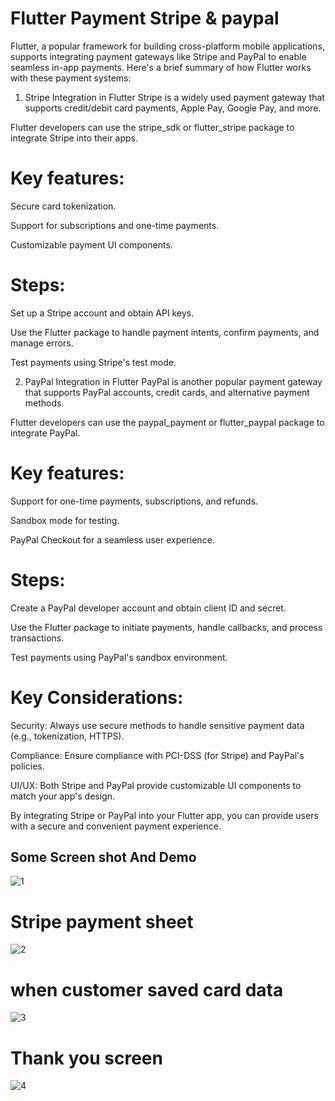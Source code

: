 # Flutter Payment Stripe & paypal

Flutter, a popular framework for building cross-platform mobile applications, supports integrating payment gateways like Stripe and PayPal to enable seamless in-app payments. Here's a brief summary of how Flutter works with these payment systems:

1. Stripe Integration in Flutter
Stripe is a widely used payment gateway that supports credit/debit card payments, Apple Pay, Google Pay, and more.

Flutter developers can use the stripe_sdk or flutter_stripe package to integrate Stripe into their apps.

# Key features:

Secure card tokenization.

Support for subscriptions and one-time payments.

Customizable payment UI components.

# Steps:

Set up a Stripe account and obtain API keys.

Use the Flutter package to handle payment intents, confirm payments, and manage errors.

Test payments using Stripe's test mode.

2. PayPal Integration in Flutter
PayPal is another popular payment gateway that supports PayPal accounts, credit cards, and alternative payment methods.

Flutter developers can use the paypal_payment or flutter_paypal package to integrate PayPal.

# Key features:

Support for one-time payments, subscriptions, and refunds.

Sandbox mode for testing.

PayPal Checkout for a seamless user experience.

# Steps:

Create a PayPal developer account and obtain client ID and secret.

Use the Flutter package to initiate payments, handle callbacks, and process transactions.

Test payments using PayPal's sandbox environment.

# Key Considerations:
Security: Always use secure methods to handle sensitive payment data (e.g., tokenization, HTTPS).

Compliance: Ensure compliance with PCI-DSS (for Stripe) and PayPal's policies.

UI/UX: Both Stripe and PayPal provide customizable UI components to match your app's design.

By integrating Stripe or PayPal into your Flutter app, you can provide users with a secure and convenient payment experience.

## Some Screen shot And Demo
![1](https://github.com/user-attachments/assets/26625b8c-335c-4212-8b21-4079fa4709af)

# Stripe payment sheet
![2](https://github.com/user-attachments/assets/46753440-8298-46cc-ad65-f7f4d70ed905)

# when customer saved card data
![3](https://github.com/user-attachments/assets/39560b6c-b339-4a5b-ac17-b70ffa183c11)

# Thank you screen
![4](https://github.com/user-attachments/assets/9a2b4c72-1955-47df-bdb4-ecc8dea785b5)
